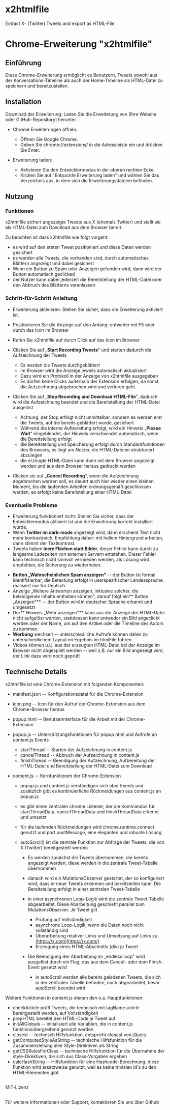 # x2htmlfile
Extract X- (Twitter) Tweets and export as HTML-File

# Chrome-Erweiterung \"x2htmlfile\"

## Einführung

Diese Chrome-Erweiterung ermöglicht es Benutzern, Tweets sowohl aus der
Konversations-Timeline als auch der Home-Timeline als HTML-Datei zu
speichern und bereitzustellen.

## Installation

Download der Erweiterung: Laden Sie die Erweiterung von \[Ihre Website
oder GitHub-Repository\] herunter.

-   Chrome Erweiterungen öffnen:

    -   Öffnen Sie Google Chrome.
    -   Geben Sie chrome://extensions/ in die Adressleiste ein und
        drücken Sie Enter.

-   Erweiterung laden:

    -   Aktivieren Sie den Entwicklermodus in der oberen rechten Ecke.
    -   Klicken Sie auf \"Entpackte Erweiterung laden\" und wählen Sie
        das Verzeichnis aus, in dem sich die Erweiterungsdateien
        befinden.

## Nutzung

### Funktionen

x2htmlfile sichert angezeigte Tweets aus X (ehemals Twitter) und stellt
sie als HTML-Datei zum Download aus dem Browser bereit.

Zu beachten ist dass x2htmlfile wie folgt vorgeht:

-   es wird auf den ersten Tweet positioniert und diese Daten werden
    gesichert
-   es werden alle Tweets, die vorhanden sind, durch automatisches
    Blättern angezeigt und dabei gesichert
-   Wenn ein Button zu Spam oder Anzeigen gefunden wird, dann wird
    der Button automatisch geclicked     
-   der Nutzer kann dabei jederzeit die Bereitstellung der HTML-Datei
    oder den Abbruch des Blätterns veranlassen

### Schritt-für-Schritt Anleitung

-   Erweiterung aktivieren: Stellen Sie sicher, dass die Erweiterung
    aktiviert ist.

-   Positionieren Sie die Anzeige auf den Anfang: entweder mit F5 oder
    durch das Icon im Browser

-   Rufen Sie x2htmlfile auf durch Click auf das Icon im Browser

-   Clicken Sie auf „**Start Recording Tweets**" und starten dadurch die
    Aufzeichnung der Tweets

    -   Es werden die Tweets durchgeblättert
    -   Im Browser wird die Anzeige jeweils automatisch aktualisiert
    -   Dazu wird ein Protokoll in der Anzeige von x2htmlfile ausgegeben
    -   Es dürfen keine Clicks außerhalb der Extension erfolgen, da sonst
        die Aufzeichnung abgebrochen wird und verloren geht.

-   Clicken Sie auf „**Stop Recording and Download HTML-File**", dadurch
    wird die Aufzeichnung beendet und die Bereitstellung der HTML-Datei
    ausgelöst

    -   Achtung: der Stop erfolgt nicht unmittelbar, sondern es werden
        erst die Tweets, auf die bereits geblättert wurde, gesichert
    -   Während die interne Aufbereitung erfolgt, wird ein Hinweis
        „**Please Wait**" eingeblendet, der Hinweis verschwindet
        automatisch, wenn die Bereitstellung erfolgt
    -   die Bereitstellung und Speicherung erfolgt durch
        Standardfunktionen des Browsers, es liegt am Nutzer, die
        HTML-Dateien strukturiert abzulegen
    -   die erzeugte HTML-Datei kann dann mit dem Browser angezeigt
        werden und aus dem Browser heraus gedruckt werden

-   Clicken sie auf „**Cancel Recording**", wenn die Aufzeichnung
    abgebrochen werden soll, es dauert auch hier wieder einen kleinen
    Moment, bis die laufenden Arbeiten ordnungsgemäß geschlossen werden,
    es erfolgt keine Bereitstellung einer HTML-Datei

### Eventuelle Probleme

-   Erweiterung funktioniert nicht: Stellen Sie sicher, dass der
    Entwicklermodus aktiviert ist und die Erweiterung korrekt
    installiert wurde.
-   Wenn **Twitter im dark-mode** angezeigt wird, dann erscheint Text
    nicht mehr kontrastreich, Empfehlung daher: mit hellem Hintergrund
    arbeiten, dann stimmt der Textkontrast.
-   Tweets haben **leere Flächen statt Bilder**, dieser Fehler kann
    durch zu langsame Ladezeiten von externen Servern entstehen. Dieser
    Fehler kann technisch nicht sinnvoll vermieden werden, als Lösung
    wird empfohlen, die Sicherung zu wiederholen.

<!-- -->

-   **Button „Wahrscheinlichen Spam anzeigen"** -- der Button ist formal
    identifizierbar, die Betextung erfolgt in userspezifischer
    Landessprache, realisiert nur für Deutsch.
-   Anzeige „Weitere Antworten anzeigen, inklusive solcher, die
    beleidigende Inhalte enthalten können", darauf folgt ein** Button
    „Anzeigen"** -- der Button wird in deutscher Sprache erkannt und umgesetzt
-   Der** Hinweis „Mehr anzeigen"** kann aus der Anzeige der HTML-Datei
    nicht aufgelöst werden, stattdessen kann entweder ein Bild
    angeclickt werden oder der Name, um auf den Artikel oder die
    Timeline des Autors zu kommen.
-   **Werbung** wechselt -- unterschiedliche Aufrufe können daher zu
    unterschiedlichem Layout im Ergebnis im htmlFile führen
-   Videos können u.U. aus der erzeugten HTML-Datei bei der Anzeige im
    Browser nicht abgespielt werden -- weil z.B. nur ein Bild angezeigt
    wird, der Link dazu wird noch geprüft

## Technische Details

x2htmlfile ist eine Chrome-Extension mit folgenden Komponenten:

-   manifest.json -- Konfigurationsdatei für die Chrome-Extension

-   icon.png -- Icon für den Aufruf der Chrome-Extension aus dem
    Chrome-Browser heraus

-   popup.html -- Benutzerinterface für die Arbeit mit der
    Chrome-Extension

-   popup.js -- Unterstützungsfunktionen für popup.html und Aufrufe an
    content.js Events

    -   startThread -- Starten der Aufzeichnung in content.js
    -   cancelThread -- Abbruch der Aufzeichnung in content.js
    -   finishThread -- Beendigung der Aufzeichnung, Aufbereitung der
        HTML-Datei und Bereitstellung der HTML-Datei zum Download

-   content.js -- Kernfunktionen der Chrome-Extension

    -   popup.js und content.js verständigen sich über Events und
        zusätzlich gibt es kontinuierliche Rückmeldungen aus content.js
        an popup.js

    -   es gibt einen zentralen chrome Listener, der die Kommandos für
        startThreadData, cancelThreadData und finishThreadData erkennt
        und umsetzt

    -   für die laufenden Rückmeldungen wird chrome.runtime.connect
        genutzt und port.postMessage, eine eleganten und robuste Lösung

    -   autoScroll() ist die zentrale Funktion zur Abfrage der Tweets,
        die von X (Twitter) bereitgestellt werden

        -   Es werden zunächst die Tweets übernommen, die bereits
            angezeigt werden, diese werden in die zentrale Tweet-Tabelle
            übernommen

        -   danach wird ein MutationsObserver gestartet, der so
            konfiguriert wird, dass er neue Tweets erkennen und
            bereitstellen kann. Die Bereitstellung erfolgt in einer
            zentralen Tweet-Tabelle

        -   in einer asynchronen Loop-Logik wird die zentrale
            Tweet-Tabelle abgearbeitet. Diese Abarbeitung geschieht
            parallel zum MutationsObserver. Je Tweet gilt

            -   Prüfung auf Vollständigkeit
            -   asynchrone Loop-Logik, wenn die Daten noch nicht
                vollständig sind
            -   Überarbeitung relativer Links und Umsetzung auf Links zu
                [https://x.com](https://x.com/)
            -   Erzeugung eines HTML-Abschnitts (div) je Tweet

        -   Die Beendigung der Abarbeitung im „endless loop" wird
            ausgelöst durch ein Flag, das aus dem Cancel- oder dem
            Finish-Event gesetzt wird

            -   in autoScroll werden alle bereits geladenen Tweets, die
                sich in der zentralen Tabelle befinden, noch
                abgearbeitet, bevor autoScroll beendet wird

Weitere Funktionen in content.js dienen den o.a. Hauptfunktionen:

-   checkArticle prüft Tweets, die technisch mit tagName article
    bereitgestellt werden, auf Vollständigkeit
-   prepHTML bereitet den HTML-Code je Tweet auf
-   initAllGlobals -- initialisiert alle Variablen, die in content.js
    funktionsübergreifend genutzt werden
-   closest -- technisch Hilfsfunktion, entspricht closest von jQuery
-   getComputedStyleAsString -- technische Hilfsfunktion für die
    Zusammenstellung aller Style-Direktiven als String
-   getCSSRulesForClass -- technische Hilfsfunktion für die Übernahme
    der style-Direktiven, die sich aus Class-Vorgaben ergeben
-   calcHashString -- Hilfsfunktion für eine Hashcode-Berechnung, diese
    Funktion wird ersatzweise genutzt, weil es keine trivialen id's zu
    den HTML-Elementen gibt

## 

MIT-Lizenz

## 

Für weitere Informationen oder Support, kontaktieren Sie uns über Github
